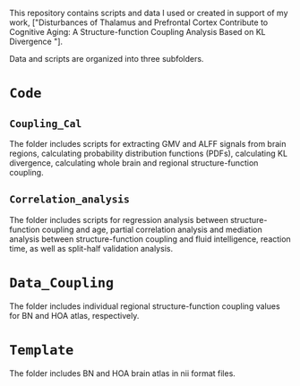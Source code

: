This repository contains scripts and data I used or created in support of my work, ["Disturbances of Thalamus and Prefrontal Cortex Contribute to Cognitive Aging: A Structure-function Coupling Analysis Based on KL Divergence "].

Data and scripts are organized into three subfolders. 

# `Code`

## `Coupling_Cal`
The folder includes scripts for extracting GMV and ALFF signals from brain regions, calculating probability distribution functions (PDFs), calculating KL divergence, calculating whole brain and regional structure-function coupling. 
## `Correlation_analysis`
The folder includes scripts for regression analysis between structure-function coupling and age, partial correlation analysis and mediation analysis between structure-function coupling and fluid intelligence, reaction time, as well as split-half validation analysis. 

# `Data_Coupling`
The folder includes individual regional structure-function coupling values for BN and HOA atlas, respectively. 

# `Template`
The folder includes BN and HOA brain atlas in nii format files.
